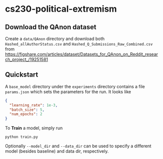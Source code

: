 # cs230-political-extremism

## Download the QAnon dataset

Create a `data/QAnon` directory and download both `Hashed_allAuthorStatus.csv` and `Hashed_Q_Submissions_Raw_Combined.csv` from https://figshare.com/articles/dataset/Datasets_for_QAnon_on_Reddit_research_project_/19251581

## Quickstart

A `base_model` directory under the `experiments` directory contains a file `params.json` which sets the parameters for the run. It looks like

```json
{
  "learning_rate": 1e-3,
  "batch_size": 5,
  "num_epochs": 2
}
```

To **Train** a model, simply run

```
python train.py
```

Optionally `--model_dir` and `--data_dir` can be used to specify a different model (besides baseline) and data dir, respectively.